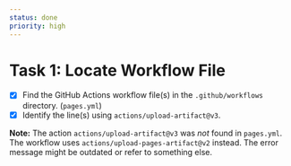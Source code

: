 ```yaml
---
status: done
priority: high
---
```

# Task 1: Locate Workflow File

- [x] Find the GitHub Actions workflow file(s) in the `.github/workflows` directory. (`pages.yml`)
- [x] Identify the line(s) using `actions/upload-artifact@v3`.

**Note:** The action `actions/upload-artifact@v3` was *not* found in `pages.yml`. The workflow uses `actions/upload-pages-artifact@v2` instead. The error message might be outdated or refer to something else. 